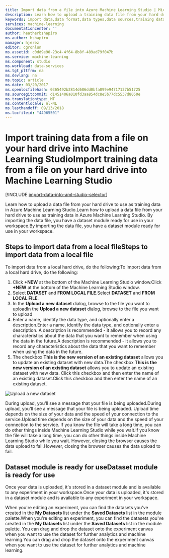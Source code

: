 ```yaml
---
title: Import data from a file into Azure Machine Learning Studio | Microsoft Docs
description: Learn how to upload a training data file from your hard drive to Azure Machine Learning Studio. This creates a dataset module in the workspace.
keywords: import data,data format,data types,data sources,training data
services: machine-learning
documentationcenter: ''
author: heatherbshapiro
ms.author: hshapiro
manager: hjerez
editor: cgronlun
ms.assetid: c0dd9e90-23c4-4f64-8b8f-489ad79f047b
ms.service: machine-learning
ms.component: studio
ms.workload: data-services
ms.tgt_pltfrm: na
ms.devlang: na
ms.topic: article
ms.date: 03/20/2017
ms.openlocfilehash: 0365492b2814d686dd0bfa099e94717137b51725
ms.sourcegitcommit: d1451406a010fd3aa854dc8e5b77dc5537d8050e
ms.translationtype: MT
ms.contentlocale: nl-NL
ms.lasthandoff: 09/13/2018
ms.locfileid: "44965501"
---
```

# <a name="import-training-data-from-a-file-on-your-hard-drive-into-machine-learning-studio"></a><span data-ttu-id="56dce-105">Import training data from a file on your hard drive into Machine Learning Studio</span><span class="sxs-lookup"><span data-stu-id="56dce-105">Import training data from a file on your hard drive into Machine Learning Studio</span></span>
[!INCLUDE [import-data-into-aml-studio-selector](../../../includes/machine-learning-import-data-into-aml-studio.md)]

<span data-ttu-id="56dce-106">Learn how to upload a data file from your hard drive to use as training data in Azure Machine Learning Studio.</span><span class="sxs-lookup"><span data-stu-id="56dce-106">Learn how to upload a data file from your hard drive to use as training data in Azure Machine Learning Studio.</span></span> <span data-ttu-id="56dce-107">By importing the data file, you have a dataset module ready for use in your workspace.</span><span class="sxs-lookup"><span data-stu-id="56dce-107">By importing the data file, you have a dataset module ready for use in your workspace.</span></span>

## <a name="steps-to-import-data-from-a-local-file"></a><span data-ttu-id="56dce-108">Steps to import data from a local file</span><span class="sxs-lookup"><span data-stu-id="56dce-108">Steps to import data from a local file</span></span>
<span data-ttu-id="56dce-109">To import data from a local hard drive, do the following:</span><span class="sxs-lookup"><span data-stu-id="56dce-109">To import data from a local hard drive, do the following:</span></span>

1. <span data-ttu-id="56dce-110">Click **+NEW** at the bottom of the Machine Learning Studio window.</span><span class="sxs-lookup"><span data-stu-id="56dce-110">Click **+NEW** at the bottom of the Machine Learning Studio window.</span></span>
2. <span data-ttu-id="56dce-111">Select **DATASET** and **FROM LOCAL FILE**.</span><span class="sxs-lookup"><span data-stu-id="56dce-111">Select **DATASET** and **FROM LOCAL FILE**.</span></span>
3. <span data-ttu-id="56dce-112">In the **Upload a new dataset** dialog, browse to the file you want to upload</span><span class="sxs-lookup"><span data-stu-id="56dce-112">In the **Upload a new dataset** dialog, browse to the file you want to upload</span></span>
4. <span data-ttu-id="56dce-113">Enter a name, identify the data type, and optionally enter a description.</span><span class="sxs-lookup"><span data-stu-id="56dce-113">Enter a name, identify the data type, and optionally enter a description.</span></span> <span data-ttu-id="56dce-114">A description is recommended - it allows you to record any characteristics about the data that you want to remember when using the data in the future.</span><span class="sxs-lookup"><span data-stu-id="56dce-114">A description is recommended - it allows you to record any characteristics about the data that you want to remember when using the data in the future.</span></span>
5. <span data-ttu-id="56dce-115">The checkbox **This is the new version of an existing dataset** allows you to update an existing dataset with new data.</span><span class="sxs-lookup"><span data-stu-id="56dce-115">The checkbox **This is the new version of an existing dataset** allows you to update an existing dataset with new data.</span></span> <span data-ttu-id="56dce-116">Click this checkbox and then enter the name of an existing dataset.</span><span class="sxs-lookup"><span data-stu-id="56dce-116">Click this checkbox and then enter the name of an existing dataset.</span></span>

![Upload a new dataset](./media/import-data-from-local-file/upload-dataset.png)

<span data-ttu-id="56dce-118">During upload, you'll see a message that your file is being uploaded.</span><span class="sxs-lookup"><span data-stu-id="56dce-118">During upload, you'll see a message that your file is being uploaded.</span></span> <span data-ttu-id="56dce-119">Upload time depends on the size of your data and the speed of your connection to the service.</span><span class="sxs-lookup"><span data-stu-id="56dce-119">Upload time depends on the size of your data and the speed of your connection to the service.</span></span> <span data-ttu-id="56dce-120">If you know the file will take a long time, you can do other things inside Machine Learning Studio while you wait.</span><span class="sxs-lookup"><span data-stu-id="56dce-120">If you know the file will take a long time, you can do other things inside Machine Learning Studio while you wait.</span></span> <span data-ttu-id="56dce-121">However, closing the browser causes the data upload to fail.</span><span class="sxs-lookup"><span data-stu-id="56dce-121">However, closing the browser causes the data upload to fail.</span></span>

## <a name="dataset-module-is-ready-for-use"></a><span data-ttu-id="56dce-122">Dataset module is ready for use</span><span class="sxs-lookup"><span data-stu-id="56dce-122">Dataset module is ready for use</span></span>
<span data-ttu-id="56dce-123">Once your data is uploaded, it's stored in a dataset module and is available to any experiment in your workspace.</span><span class="sxs-lookup"><span data-stu-id="56dce-123">Once your data is uploaded, it's stored in a dataset module and is available to any experiment in your workspace.</span></span>

<span data-ttu-id="56dce-124">When you're editing an experiment, you can find the datasets you've created in the **My Datasets** list under the **Saved Datasets** list in the module palette.</span><span class="sxs-lookup"><span data-stu-id="56dce-124">When you're editing an experiment, you can find the datasets you've created in the **My Datasets** list under the **Saved Datasets** list in the module palette.</span></span> <span data-ttu-id="56dce-125">You can drag and drop the dataset onto the experiment canvas when you want to use the dataset for further analytics and machine learning.</span><span class="sxs-lookup"><span data-stu-id="56dce-125">You can drag and drop the dataset onto the experiment canvas when you want to use the dataset for further analytics and machine learning.</span></span>

